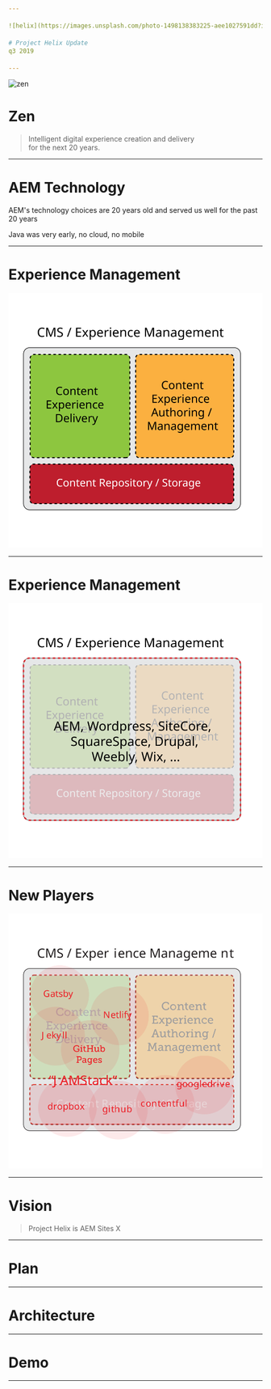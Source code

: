 ```yaml
---

![helix](https://images.unsplash.com/photo-1498138383225-aee1027591dd?ixlib=rb-1.2.1&q=85&fm=jpg&crop=entropy&cs=srgb)

# Project Helix Update
q3 2019

---
```


![zen](https://images.unsplash.com/photo-1558927354-c234e57a442d?ixlib=rb-1.2.1&q=85&fm=jpg&crop=entropy&cs=srgb)


# Zen
> Intelligent digital experience creation and delivery<br> for the next 20 years.

---

# AEM Technology

AEM's technology choices are 20 years old and served us well for the past 20 years

Java was very early, no cloud, no mobile

---

# Experience Management 

![cms](cms-chart.svg)

---

# Experience Management 

![cms](cms-chart-2.svg)

---

# New Players

![cms](cms-chart-3.svg)

---

# Vision

> Project Helix is AEM Sites X

---

# Plan

---

# Architecture

---

# Demo

---

